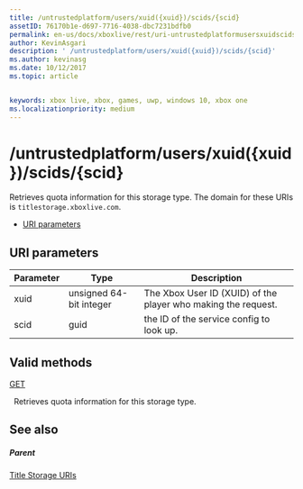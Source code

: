 ```yaml
---
title: /untrustedplatform/users/xuid({xuid})/scids/{scid}
assetID: 76170b1e-d697-7716-4038-dbc7231bdfb0
permalink: en-us/docs/xboxlive/rest/uri-untrustedplatformusersxuidscidsscid.html
author: KevinAsgari
description: ' /untrustedplatform/users/xuid({xuid})/scids/{scid}'
ms.author: kevinasg
ms.date: 10/12/2017
ms.topic: article


keywords: xbox live, xbox, games, uwp, windows 10, xbox one
ms.localizationpriority: medium
---
```



# /untrustedplatform/users/xuid({xuid})/scids/{scid}
Retrieves quota information for this storage type. 
The domain for these URIs is `titlestorage.xboxlive.com`.
 
  * [URI parameters](#ID4EV)
 
<a id="ID4EV"></a>

 
## URI parameters
 
| Parameter| Type| Description| 
| --- | --- | --- | 
| xuid| unsigned 64-bit integer| The Xbox User ID (XUID) of the player who making the request.| 
| scid| guid| the ID of the service config to look up.| 
  
<a id="ID4E3B"></a>

 
## Valid methods

[GET](uri-untrustedplatformusersxuidscidsscid-get.md)

&nbsp;&nbsp;Retrieves quota information for this storage type.
 
<a id="ID4EGC"></a>

 
## See also
 
<a id="ID4EIC"></a>

 
##### Parent 

[Title Storage URIs](atoc-reference-storagev2.md)

   